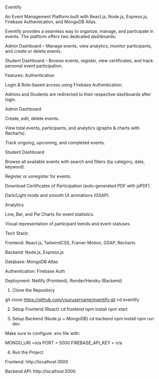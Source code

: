 Eventify 

An Event Management Platform built with React.js, Node.js, Express.js, Firebase Authentication, and MongoDB Atlas.

Eventify provides a seamless way to organize, manage, and participate in events. The platform offers two dedicated dashboards:

Admin Dashboard – Manage events, view analytics, monitor participants, and create or delete events.

Student Dashboard – Browse events, register, view certificates, and track personal event participation.

Features:
 Authentication

Login & Role-based access using Firebase Authentication.

Admins and Students are redirected to their respective dashboards after login.

Admin Dashboard

Create, edit, delete events.

View total events, participants, and analytics (graphs & charts with Recharts).

Track ongoing, upcoming, and completed events.

Student Dashboard

Browse all available events with search and filters (by category, date, keyword).

Register or unregister for events.

Download Certificates of Participation (auto-generated PDF with jsPDF).

Dark/Light mode and smooth UI animations (GSAP).

Analytics

Line, Bar, and Pie Charts for event statistics.

Visual representation of participant trends and event statuses.

Tech Stack:

Frontend: React.js, TailwindCSS, Framer Motion, GSAP, Recharts

Backend: Node.js, Express.js

Database: MongoDB Atlas

Authentication: Firebase Auth

Deployment: Netlify (Frontend), Render/Heroku (Backend)

1. Clone the Repository

git clone https://github.com/yourusername/eventify.git
cd eventify

2. Setup Frontend (React)
cd frontend
npm install
npm start

3. Setup Backend (Node.js + MongoDB)
cd backend
npm install
npm run dev

Make sure to configure .env file with:

MONGO_URI =n/a
PORT = 5000
FIREBASE_API_KEY = n/a

4. Run the Project

Frontend: http://localhost:3000

Backend API: http://localhost:5000